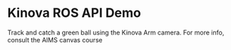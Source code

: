 # Kinova ROS API Demo

Track and catch a green ball using the Kinova Arm camera. For more info, consult the AIMS canvas course 